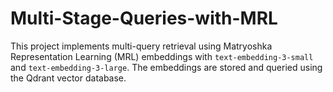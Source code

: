 # Multi-Stage-Queries-with-MRL
This project implements multi-query retrieval using Matryoshka Representation Learning (MRL) embeddings with `text-embedding-3-small` and `text-embedding-3-large`. The embeddings are stored and queried using the Qdrant vector database.
